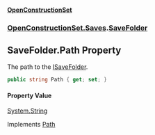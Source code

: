 #### [OpenConstructionSet](index.md 'index')
### [OpenConstructionSet.Saves](index.md#OpenConstructionSet_Saves 'OpenConstructionSet.Saves').[SaveFolder](scvaeS3gKlsZm2Mr1UKAIA.md 'OpenConstructionSet.Saves.SaveFolder')
## SaveFolder.Path Property
The path to the [ISaveFolder](Q5PPvALVIWjU3U3wpHjR3A.md 'OpenConstructionSet.Saves.ISaveFolder').  
```csharp
public string Path { get; set; }
```
#### Property Value
[System.String](https://docs.microsoft.com/en-us/dotnet/api/System.String 'System.String')

Implements [Path](37A2A4PcQo_b3fDUD7zqhQ.md 'OpenConstructionSet.Saves.ISaveFolder.Path')  
